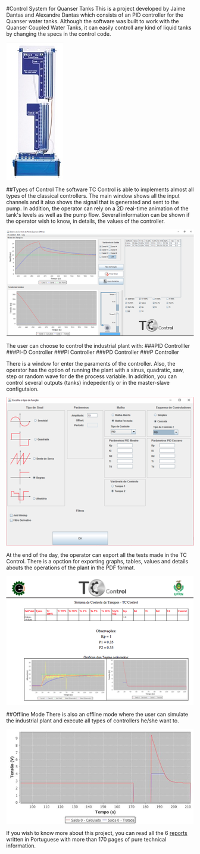 #Control System for Quanser Tanks
This is a project developed by Jaime Dantas and Alexandre Dantas which consists of an PID controller for the Quanser water tanks. Although the software was built to work with the Quanser Coupled Water Tanks, it can easily controll any kind of liquid tanks by changing the specs in the control code.

![](https://github.com/jaimedantas/Tank-Control-PID-System/blob/master/images_git/tank.png)

##Types of Control
The software TC Control is able to implements almost all types of the classical controllers. The main window shows all the input channels and it also shows the signal that is generated and sent to the pump. In addition, the operator can rely on a 2D real-time animation of the tank's levels as well as the pump flow. Several information can be shown if the operator wish to know, in details, the values of the controller.

![](https://github.com/jaimedantas/Tank-Control-PID-System/blob/master/images_git/main.png)

The user can choose to control the industrial plant with:
###PID  Controlller
###PI-D Controller
###PI   Controller
###PD   Controller
###P    Controller

There is a window for enter the paraments of the controller. Also, the operator has the option of running the plant with a sinus, quadratic, saw, step or random wave for de the process variable. In addition, you can control several outputs (tanks) indepedently or in the master-slave configutaion.

![](https://github.com/jaimedantas/Tank-Control-PID-System/blob/master/images_git/function.png)

At the end of the day, the operator can export all the tests made in the TC Control. There is a opction for exporting graphs, tables, values and details abouts the operations of the plant in the PDF format. 

![](https://github.com/jaimedantas/Tank-Control-PID-System/blob/master/images_git/report.png)

##Offline Mode
There is also an offline mode where the user can simulate the industrial plant and execute all types of controllers he/she want to.

![](https://github.com/jaimedantas/Tank-Control-PID-System/blob/master/Raw_Data/PainelSaida2.jpg)

If you wish to know more about this project, you can read all the 6 [reports](https://github.com/jaimedantas/Tank-Control-PID-System/tree/master/Relat%C3%B3rios) written in Portuguese with more than 170 pages of pure technical information.
